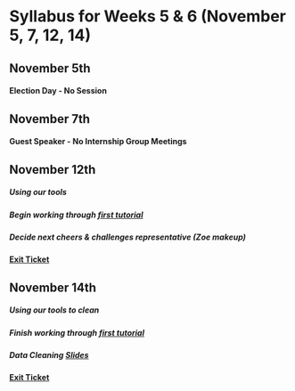 # Syllabus for Weeks 5 & 6 (November 5, 7, 12, 14)


## November 5th
#### Election Day - No Session



## November 7th
#### Guest Speaker - No Internship Group Meetings



## November 12th
##### Using our tools
##### Begin working through [first tutorial](https://docs.lightkurve.org/tutorials/01-what-are-lightcurves.html)
##### Decide next cheers & challenges representative (Zoe makeup)
#### [Exit Ticket](https://docs.google.com/forms/d/e/1FAIpQLSfftMKYctEGVfuiOdgorBKmERJeUBgbRL4rlHf1-kWgpKU_Tg/viewform?usp=sf_link)



## November 14th
##### Using our tools to clean
##### Finish working through [first tutorial](https://docs.lightkurve.org/tutorials/01-what-are-lightcurves.html)
##### Data Cleaning [Slides](https://docs.google.com/presentation/d/1noMMLXNZiuF6gfXsVXGdsyo9gKCf0YazJQKmTwxvxH8/edit?usp=sharing) 
#### [Exit Ticket](https://docs.google.com/forms/d/e/1FAIpQLSfftMKYctEGVfuiOdgorBKmERJeUBgbRL4rlHf1-kWgpKU_Tg/viewform?usp=sf_link)
